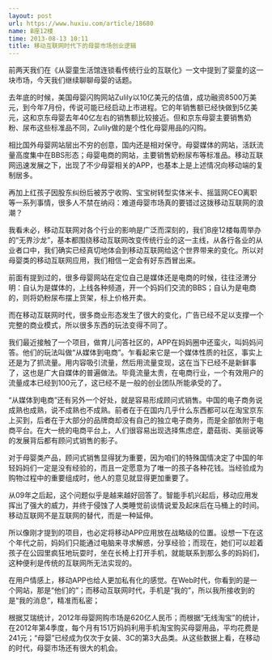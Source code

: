 ```yaml
---
layout: post
url: https://www.huxiu.com/article/18680
name: B座12楼
time: 2013-08-13 10:11
title: 移动互联网时代下的母婴市场创业逻辑
---
```

前两天我们在《从婴童生活馆连锁看传统行业的互联化》一文中提到了婴童的这一块市场，今天我们继续聊聊母婴的话题。

去年底的时候，美国母婴闪购网站Zulily以10亿美元的估值，成功融资8500万美元，到今年7月份，传说可能已经启动上市进程。它的年销售额已经快做到5亿美元，这和京东母婴去年40亿左右的销售额比较接近。但和京东母婴主要销售奶粉、尿布这些标准品不同，Zulily做的是个性化母婴用品的闪购。

相比国外母婴网站层出不穷的创意，国内还是相对保守。母婴媒体的网站，活跃流量高度集中在BBS形态；母婴电商的网站，主要销售奶粉尿布等标准品。移动互联网迅速发展之下，出现了不少母婴相关的APP，也基本上是上述情况向移动端的复制居多。

再加上红孩子因股东纠纷后被苏宁收购、宝宝树转型实体米卡、摇篮网CEO离职等一系列事情，很多人不禁在纳闷：难道母婴市场真的要错过这拨移动互联网的浪潮？

我看未必，移动互联网对各个行业的影响是广泛而深刻的，我们B座12楼每周举办的“无界沙龙”，基本都围绕移动互联网改变传统行业的这一主线，从各行各业的从业者口中，我们确实已经真切地体会到移动互联网给这个世界带来的变化。所以对母婴类的移动互联网应用，我们相信一定会有好东西冒出来。

前面有提到过的，很多母婴网站在定位自己是媒体还是电商的时候，往往泾渭分明：自认为是媒体的，上线各种频道，开一个妈妈们交流的BBS；自认为是电商的，则将奶粉尿布摆上货架，标上价格开卖。

而在移动互联网时代，很多商业形态发生了很大的变化，广告已经不足以支撑一个完整的商业模式，所以很多东西的玩法变得不同了。

我们最近接触了一个项目，做育儿问答社区的，APP在妈妈圈中还蛮火，叫妈妈问答。他们的玩法叫做“从媒体到电商”。乍看起来它是一个媒体性质的社区，事实上还是为了抓流量。用内容吸引流量，然后用流量变现，这在当下已经不是新鲜事了，这也是广大自媒体的普遍做法。毕竟流量太贵，在电商行业，一个有效用户的流量成本已经到100元了，这已经不是一般的创业团队所能承受的了。

“从媒体到电商”还有另外一个好处，就是容易形成顾问式销售。中国的电子商务说成熟也成熟，说不成熟也不成熟。前者在于在国内几乎什么东西都可以在淘宝京东上买到，后者在于大部分的品牌商却没有自己的独立电子商务，而是全部依附于电商平台。在大一统的电商平台上，人们很容易出现选择焦虑症，蘑菇街、美丽说等的发展背后都有顾问式销售的影子。

对于母婴类产品，顾问式销售显得犹为重要，因为咱们的特殊国情决定了中国的年轻妈妈们一定是没有经验的，而且一定愿意为了唯一的孩子各种花钱。当经验成为购物过程中的重要组成时，他人的意见就显得更加重要了。

从09年之后起，这个问题似乎是越来越好回答了。智能手机兴起后，移动应用发挥出了强大的威力，并终于侵蚀了人类睡觉前谈情说爱及起床后在马桶上的时间。移动互联网不是互联网的替代，而是一种延伸。

所以像刚才提到的项目，也必定将移动APP应用放在战略级的位置。设想一下在这个年代之前，妈妈们只能通过电脑来寻求解惑，分享经验；而现在，她们可以趁着孩子在公园里疯狂地玩耍时，坐在长椅上打开手机，就能联系到那么多的妈妈们，这种便利是传统的互联网所无法实现的。

在用户情感上，移动APP也给人更加私有化的感觉。在Web时代，你看到的是一个网站，那是“他们的”；而移动互联网时代，手机是“我的”，所以我所接收到的是“我的消息”，精准而私密；

根据艾瑞统计，2012年母婴网购市场是620亿人民币；而根据“无线淘宝”的统计，在2012年第4季度，每个月有151万妈妈利用手机淘宝购买母婴用品，平均花费是241元；“母婴”已经成为仅次于女装、3C的第3大品类。从这些数据上看，在移动的时代，母婴市场还有很大的机会。

